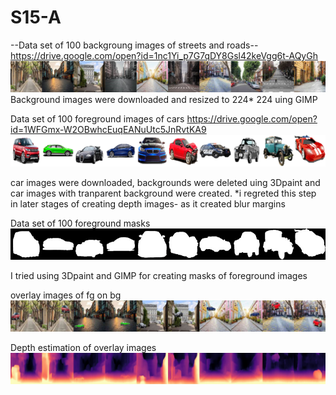 # S15-A
--Data set of 100 backgroung images of streets and roads--  
https://drive.google.com/open?id=1nc1Yi_p7G7qDY8Gsl42keVgg6t-AQyGh
![Image](https://github.com/DrVenkataRajeshKumar/S15-A/blob/master/9.png)
Background images were downloaded and resized to 224* 224 uing GIMP

Data set of 100 foreground images of cars 
https://drive.google.com/open?id=1WFGmx-W2OBwhcEuqEANuUtc5JnRvtKA9
![Image](https://github.com/DrVenkataRajeshKumar/S15-A/blob/master/97.png)


car images were downloaded, backgrounds were deleted uing 3Dpaint and car images with tranparent background were created.
 *i regreted this step in later stages of creating depth images- as it created blur margins 

Data set of 100 foreground masks
![Image](https://github.com/DrVenkataRajeshKumar/S15-A/blob/master/masks.png)


I tried using 3Dpaint and GIMP for creating masks of foreground images


overlay images of fg on bg
![Image](https://github.com/DrVenkataRajeshKumar/S15-A/blob/master/fgbg.png)


Depth estimation of overlay images 
![Image](https://github.com/DrVenkataRajeshKumar/S15-A/blob/master/depth.png)

